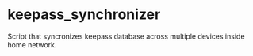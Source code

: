 # keepass_synchronizer
Script that syncronizes keepass database across multiple devices inside home network.
